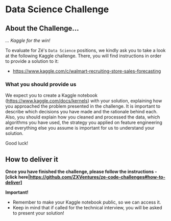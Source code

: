 # Data Science Challenge

## About the Challenge... 

*... Kaggle for the win!* 

To evaluate for Zé's `Data Science` positions, we kindly ask you to take a look at the following Kaggle challenge. There, you will find instructions in order to provide a solution to it: 

- https://www.kaggle.com/c/walmart-recruiting-store-sales-forecasting

### What you should provide us

We expect you to create a Kaggle notebook (https://www.kaggle.com/docs/kernels) with your solution, explaining how you approached the problem presented in the challenge. It is important to describe which decisions you have made and the rationale behind each. Also, you should explain how you cleaned and processed the data, which algorithms you have used, the strategy you applied on feature engineering and everything else you assume is important for us to understand your solution.

Good luck!

## How to deliver it

**Once you have finished the challenge, please follow the instructions - [click here|https://github.com/ZXVentures/ze-code-challenges#how-to-deliver]**

**Important!**
- Remember to make your Kaggle notebook public, so we can access it.
- Keep in mind that if called for the technical interview, you will be asked to present your solution!